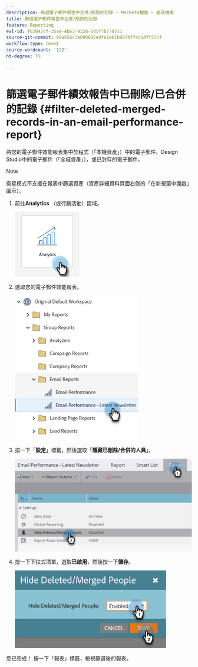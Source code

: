 ```yaml
---
description: 篩選電子郵件報告中合併/刪除的記錄 — Marketo檔案 — 產品檔案
title: 篩選電子郵件報告中合併/刪除的記錄
feature: Reporting
exl-id: f62047cf-35a4-4b63-9328-3d5f7b778711
source-git-commit: 09a656c3a0d0002edfa1a61b987bff4c1dff33cf
workflow-type: tm+mt
source-wordcount: '122'
ht-degree: 7%

---
```


# 篩選電子郵件績效報告中已刪除/已合併的記錄 {#filter-deleted-merged-records-in-an-email-performance-report}

將您的電子郵件效能報表集中於程式（「本機資產」）中的電子郵件、Design Studio中的電子郵件（「全域資產」），或已封存的電子郵件。

>[!NOTE]
>
>衛星模式不支援在報表中篩選資產（資產詳細資料頁面右側的「在新視窗中開啟」圖示）。

1. 前往&#x200B;**Analytics** （或行銷活動）區域。

   ![](assets/filter-deleted-merged-records-in-an-email-performance-report-1.png)

1. 選取您的電子郵件效能報表。

   ![](assets/filter-deleted-merged-records-in-an-email-performance-report-2.png)

1. 按一下「**設定**」標籤，然後選取「**隱藏已刪除/合併的人員**」。

   ![](assets/filter-deleted-merged-records-in-an-email-performance-report-3.png)

1. 按一下下拉式清單，選取&#x200B;**已啟用**，然後按一下&#x200B;**儲存**。

   ![](assets/filter-deleted-merged-records-in-an-email-performance-report-4.png)

您已完成！ 按一下「報表」標籤，檢視篩選後的報表。
